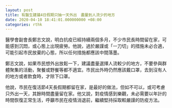 ```yaml
---
layout: post
title: 有醫生建議4日假期只抽一天外出　盡量到人流少的地方
date: 2020-04-10 18:41:01.000000000 +08:00
categories: rthk
---
```


醫學會副會長鄭志文說，明白抗疫已經持續兩個多月，不少市民長時間留在家，可能感到沉悶，或心態上出現疲勞。他說，過於嚴謹或「一刀切」的措施未必合適，可能引起市民放棄的心態，所以任何措施都應該中間落墨。

鄭志文說，如果市民想外出放鬆一下，建議盡量選擇人流較少的地方，不要參與群體聚集的活動，聚餐或野餐等都不適宜。市民出外時仍然應該戴口罩，去到沒有人的地方或者飲食時，才除下口罩。

他說，市民在復活節4天長假期都留在家，是最好的做法，但如不可以，或可考慮只外出一天，其餘時間盡量留在家。他又說，對疫情感到樂觀，未必需要以年計的時間恢復正常生活，呼籲市民在疫情消退前，繼續堅持採取較嚴謹的防疫方法。
